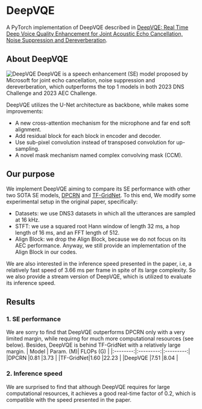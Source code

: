 # DeepVQE
A PyTorch implementation of DeepVQE described in [DeepVQE: Real Time Deep Voice Quality Enhancement for Joint Acoustic Echo Cancellation, Noise Suppression and Dereverberation](https://arxiv.org/pdf/2306.03177.pdf).

## About DeepVQE
![DeepVQE]([./pictures/DeepVQE.PNG](https://github.com/Xiaobin-Rong/deepvqe/blob/main/pictures/DeepVQE.PNG))
DeepVQE is a speech enhancement (SE) model proposed by Microsoft for joint echo cancellation, noise suppression and dereverberation, which outperforms the top 1 models in both 2023 DNS Challenge and 2023 AEC Challenge.

DeepVQE utilizes the U-Net architecture as backbone, while makes some improvements:
* A new cross-attention mechanism for the microphone and far end soft alignment.
* Add residual block for each block in encoder and decoder.
* Use sub-pixel convolution instead of transposed convolution for up-sampling.
* A novel mask mechanism named complex convolving mask (CCM).

## Our purpose
We implement DeepVQE aiming to compare its SE performance with other two SOTA SE models, [DPCRN](https://arxiv.org/pdf/2107.05429.pdf) and [TF-GridNet](https://arxiv.org/pdf/2211.12433.pdf). To this end, We modify some experimental setup in the original paper, specifically:
* Datasets: we use DNS3 datasets in which all the utterances are sampled at 16 kHz.
* STFT: we use a squared root Hann window of length 32 ms, a hop length of 16 ms, and an FFT length of 512.
* Align Block: we drop the Align Block, because we do not focus on its AEC performance. Anyway, we still provide an implementation of the Align Block in our codes.

We are also interested in the inference speed presented in the paper, i.e, a relatively fast speed of 3.66 ms per frame in spite of its large complexity. So we also provide a stream version of DeepVQE, which is utilized to evaluate its inference speed.


## Results
### 1. SE performance
We are sorry to find that DeepVQE outperforms DPCRN only with a very limited margin, while requirng for much more computational resources (see below). Besides, DeepVQE is behind TF-GridNet with a relatively large margin.
| Model    | Param. (M)| FLOPs (G) |
|:--------:|:---------:|:---------:|
|DPCRN     |0.81       |3.73       |
|TF-GridNet|1.60       |22.23      |
|DeepVQE   |7.51       |8.04       |


### 2. Inference speed 
We are surprised to find that although DeepVQE requires for large computational resources, it achieves a good real-time factor of 0.2, which is compatible with the speed presented in the paper. 
